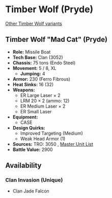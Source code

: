 # Timber Wolf (Pryde) 

[Other Timber Wolf variants](../timber_wolf.md) 

## Timber Wolf "Mad Cat" (Pryde) 

- **Role:** Missile Boat 
- **Tech Base:** Clan (3052) 
- **Chassis:** 75 tons (Endo Steel) 
- **Movement:** 5 / 8, XL 
  - **Jumping:** 4 
- **Armor:** 230 (Ferro Fibrous) 
- **Heat Sinks:** 16 (32) 
- **Weapons:** 
  - ER Large Laser × 2 
  - LRM 20 × 2 (ammo: 12) 
  - ER Medium Laser × 2 
  - ER Small Laser 
- **Equipment:** 
  - CASE 
- **Design Quirks:** 
  - Improved Targeting (Medium) 
  - Weak Head Armor (1) 
- **Sources:** TRO: 3050 , [Master Unit List](http://masterunitlist.info/Unit/Details/1977) 
- **Battle Value:** 2900 

## Availability 

### Clan Invasion (Unique) 

- Clan Jade Falcon 

